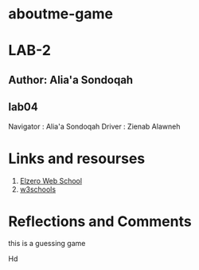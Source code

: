 # aboutme-game
# LAB-2


##  **Author:**  Alia'a Sondoqah

## lab04
 Navigator : Alia'a Sondoqah 
 Driver : Zienab Alawneh


# Links and resourses

1. [Elzero Web School](https://www.youtube.com/user/OsamaElzero)
2. [w3schools](https://www.w3schools.com/)


 # Reflections and Comments
 this is a guessing game

Hd